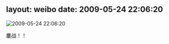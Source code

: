 layout: weibo
date: 2009-05-24 22:06:20
---
<meta name="referrer" content="no-referrer" />

<img src="/images/renren.ico" style="float: left;"/>2009-05-24 22:06:20

鏖战！！

